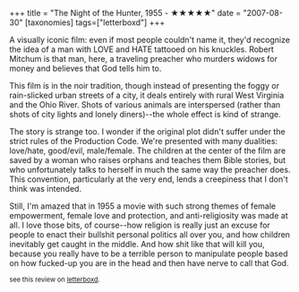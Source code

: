 +++
title = "The Night of the Hunter, 1955 - ★★★★★"
date = "2007-08-30"
[taxonomies]
tags=["letterboxd"]
+++

A visually iconic film: even if most people couldn't name it, they'd recognize the idea of a man with LOVE and HATE tattooed on his knuckles. Robert Mitchum is that man, here, a traveling preacher who murders widows for money and believes that God tells him to.

This film is in the noir tradition, though instead of presenting the foggy or rain-slicked urban streets of a city, it deals entirely with rural West Virginia and the Ohio River. Shots of various animals are interspersed (rather than shots of city lights and lonely diners)--the whole effect is kind of strange.

The story is strange too. I wonder if the original plot didn't suffer under the strict rules of the Production Code. We're presented with many dualities: love/hate, good/evil, male/female. The children at the center of the film are saved by a woman who raises orphans and teaches them Bible stories, but who unfortunately talks to herself in much the same way the preacher does. This convention, particularly at the very end, lends a creepiness that I don't think was intended.

Still, I'm amazed that in 1955 a movie with such strong themes of female empowerment, female love and protection, and anti-religiosity was made at all. I love those bits, of course--how religion is really just an excuse for people to enact their bullshit personal politics all over you, and how children inevitably get caught in the middle. And how shit like that will kill you, because you really have to be a terrible person to manipulate people based on how fucked-up you are in the head and then have nerve to call that God.

<small>see this review on <a href="https://letterboxd.com/nonmodernist/film/the-night-of-the-hunter/">letterboxd</a>.